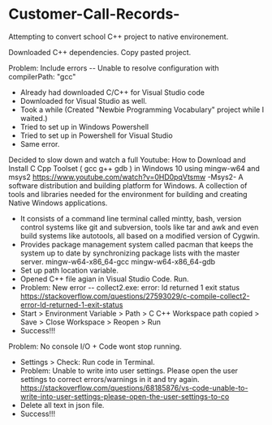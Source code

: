 # Customer-Call-Records-

Attempting to convert school C++ project to native environement.

Downloaded C++ dependencies. 
Copy pasted project. 

Problem: Include errors -- Unable to resolve configuration with compilerPath: "gcc" 
- Already had downloaded C/C++ for Visual Studio code 
- Downloaded for Visual Studio as well. 
- Took a while (Created "Newbie Programming Vocabulary" project while I waited.)
- Tried to set up in Windows Powershell 
- Tried to set up in Powershell for Visual Studio
- Same error. 

Decided to slow down and watch a full Youtube: How to Download and Install C Cpp Toolset ( gcc g++ gdb ) in Windows 10 using mingw-w64 and msys2
https://www.youtube.com/watch?v=0HD0pqVtsmw 
-Msys2- A software distribution and building platform for Windows. A collection of tools and libraries needed for the environment for building and creating Native Windows applications.
- It consists of a command line terminal called mintty, bash, version control systems like git and subversion, tools like tar and awk and even build systems like autotools, all based on a modified version of Cygwin.
- Provides package management system called pacman that keeps the system up to date by synchronizing package lists with the master server.
mingw-w64-x86_64-gcc 
mingw-w64-x86_64-gdb
- Set up path location variable. 
- Opened C++ file agian in Visual Studio Code. Run.
- Problem: New error -- collect2.exe: error: ld returned 1 exit status 
https://stackoverflow.com/questions/27593029/c-compile-collect2-error-ld-returned-1-exit-status 
- Start > Environment Variable > Path > C C++ Workspace path copied > Save > Close Workspace > Reopen > Run 
- Success!!! 
 
Problem: No console I/O + Code wont stop running. 
- Settings > Check: Run code in Terminal. 
- Problem: Unable to write into user settings. Please open the user settings to correct errors/warnings in it and try again.
https://stackoverflow.com/questions/68185876/vs-code-unable-to-write-into-user-settings-please-open-the-user-settings-to-co 
- Delete all text in json file. 
- Success!!! 

